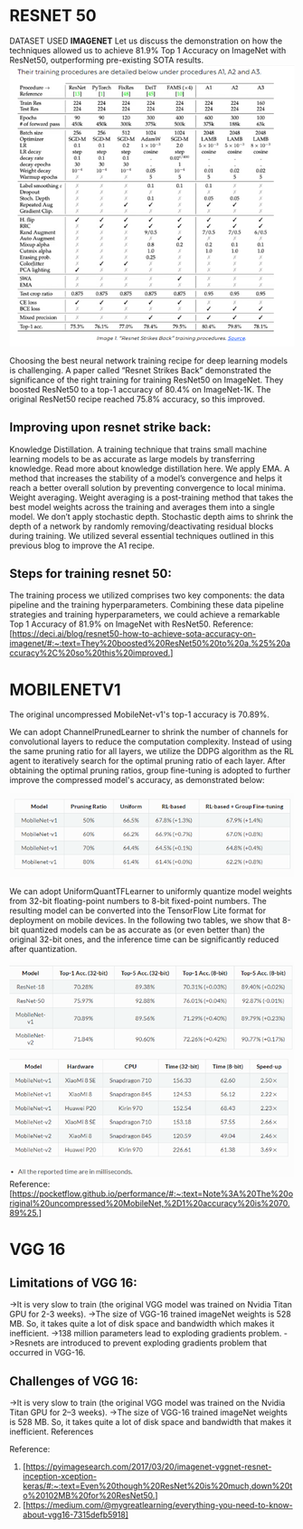 # RESNET 50 
 DATASET USED **IMAGENET**
Let us discuss the demonstration on how the techniques allowed us to achieve 81.9% Top 1 Accuracy on ImageNet with ResNet50, outperforming pre-existing SOTA results. 
![img](images/img20.PNG)

Choosing the best neural network training recipe for deep learning models is challenging. A paper called “Resnet Strikes Back” demonstrated the significance of the right training for training ResNet50 on ImageNet. They boosted ResNet50 to a top-1 accuracy of 80.4% on ImageNet-1K. The original ResNet50 recipe reached 75.8% accuracy, so this improved. 
## Improving upon resnet strike back:
Knowledge Distillation. A training technique that trains small machine learning models to be as accurate as large models by transferring knowledge. Read more about knowledge distillation here.
We apply EMA. A method that increases the stability of a model’s convergence and helps it reach a better overall solution by preventing convergence to local minima. 
Weight averaging. Weight averaging is a post-training method that takes the best model weights across the training and averages them into a single model. 
We don’t apply stochastic depth. Stochastic depth aims to shrink the depth of a network by randomly removing/deactivating residual blocks during training.
We utilized several essential techniques outlined in this previous blog to improve the A1 recipe. 
## Steps for training resnet 50:
The training process we utilized comprises two key components: the data pipeline and the training hyperparameters.
Combining these data pipeline strategies and training hyperparameters, we could achieve a remarkable Top 1 Accuracy of 81.9% on ImageNet with ResNet50.
Reference:[https://deci.ai/blog/resnet50-how-to-achieve-sota-accuracy-on-imagenet/#:~:text=They%20boosted%20ResNet50%20to%20a,%25%20accuracy%2C%20so%20this%20improved.]

# MOBILENETV1

The original uncompressed MobileNet-v1's top-1 accuracy is 70.89%.

We can adopt ChannelPrunedLearner to shrink the number of channels for convolutional layers to reduce the computation complexity. Instead of using the same pruning ratio for all layers, we utilize the DDPG algorithm as the RL agent to iteratively search for the optimal pruning ratio of each layer. After obtaining the optimal pruning ratios, group fine-tuning is adopted to further improve the compressed model's accuracy, as demonstrated below:

![img](images/img22.PNG)

We can adopt UniformQuantTFLearner to uniformly quantize model weights from 32-bit floating-point numbers to 8-bit fixed-point numbers. The resulting model can be converted into the TensorFlow Lite format for deployment on mobile devices. In the following two tables, we show that 8-bit quantized models can be as accurate as (or even better than) the original 32-bit ones, and the inference time can be significantly reduced after quantization.

![img](images/img23.PNG)
Reference: [https://pocketflow.github.io/performance/#:~:text=Note%3A%20The%20original%20uncompressed%20MobileNet,%2D1%20accuracy%20is%2070.89%25.]

# VGG 16
## Limitations of VGG 16:

->It is very slow to train (the original VGG model was trained on Nvidia Titan GPU for 2-3 weeks).
->The size of VGG-16 trained imageNet weights is 528 MB. So, it takes quite a lot of disk space and bandwidth 
  which makes it inefficient.
->138 million parameters lead to exploding gradients problem.
->Resnets are introduced to prevent exploding gradients problem that occurred in VGG-16.
## Challenges of VGG 16:
->It is very slow to train (the original VGG model was trained on the Nvidia Titan GPU for 2–3 weeks).
->The size of VGG-16 trained imageNet weights is 528 MB. So, it takes quite a lot of disk space and bandwidth that 
 makes it inefficient.
References

Reference: 
1. [https://pyimagesearch.com/2017/03/20/imagenet-vggnet-resnet-inception-xception-keras/#:~:text=Even%20though%20ResNet%20is%20much,down%20to%20102MB%20for%20ResNet50.]  
2. [https://medium.com/@mygreatlearning/everything-you-need-to-know-about-vgg16-7315defb5918]